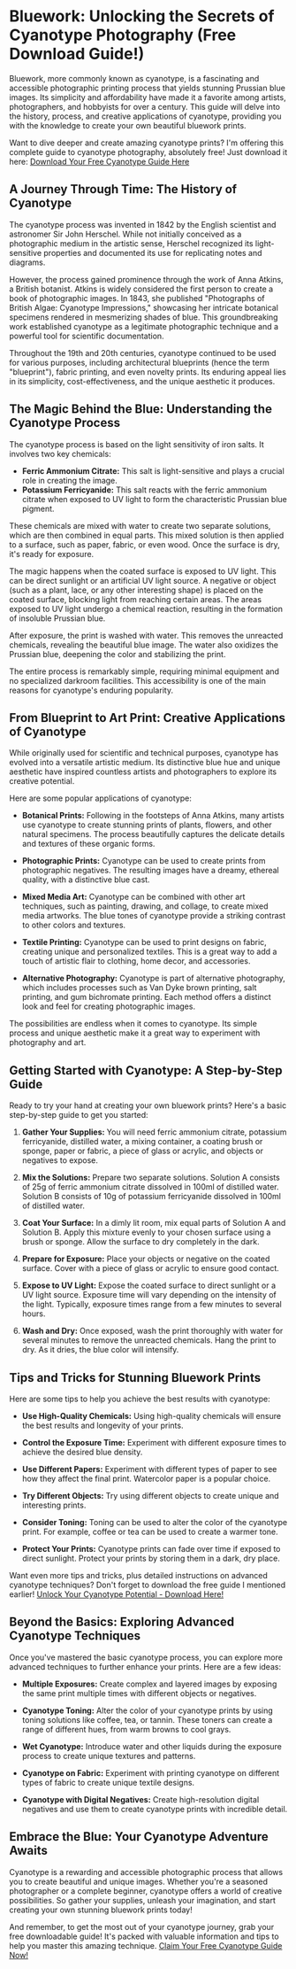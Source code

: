 # Bluework: Unlocking the Secrets of Cyanotype Photography (Free Download Guide!)

Bluework, more commonly known as cyanotype, is a fascinating and accessible photographic printing process that yields stunning Prussian blue images. Its simplicity and affordability have made it a favorite among artists, photographers, and hobbyists for over a century. This guide will delve into the history, process, and creative applications of cyanotype, providing you with the knowledge to create your own beautiful bluework prints.

Want to dive deeper and create amazing cyanotype prints? I'm offering this complete guide to cyanotype photography, absolutely free! Just download it here: [Download Your Free Cyanotype Guide Here](https://udemywork.com/bluework)

## A Journey Through Time: The History of Cyanotype

The cyanotype process was invented in 1842 by the English scientist and astronomer Sir John Herschel. While not initially conceived as a photographic medium in the artistic sense, Herschel recognized its light-sensitive properties and documented its use for replicating notes and diagrams.

However, the process gained prominence through the work of Anna Atkins, a British botanist. Atkins is widely considered the first person to create a book of photographic images. In 1843, she published "Photographs of British Algae: Cyanotype Impressions," showcasing her intricate botanical specimens rendered in mesmerizing shades of blue. This groundbreaking work established cyanotype as a legitimate photographic technique and a powerful tool for scientific documentation.

Throughout the 19th and 20th centuries, cyanotype continued to be used for various purposes, including architectural blueprints (hence the term "blueprint"), fabric printing, and even novelty prints. Its enduring appeal lies in its simplicity, cost-effectiveness, and the unique aesthetic it produces.

## The Magic Behind the Blue: Understanding the Cyanotype Process

The cyanotype process is based on the light sensitivity of iron salts. It involves two key chemicals:

*   **Ferric Ammonium Citrate:** This salt is light-sensitive and plays a crucial role in creating the image.
*   **Potassium Ferricyanide:** This salt reacts with the ferric ammonium citrate when exposed to UV light to form the characteristic Prussian blue pigment.

These chemicals are mixed with water to create two separate solutions, which are then combined in equal parts. This mixed solution is then applied to a surface, such as paper, fabric, or even wood. Once the surface is dry, it's ready for exposure.

The magic happens when the coated surface is exposed to UV light. This can be direct sunlight or an artificial UV light source. A negative or object (such as a plant, lace, or any other interesting shape) is placed on the coated surface, blocking light from reaching certain areas. The areas exposed to UV light undergo a chemical reaction, resulting in the formation of insoluble Prussian blue.

After exposure, the print is washed with water. This removes the unreacted chemicals, revealing the beautiful blue image. The water also oxidizes the Prussian blue, deepening the color and stabilizing the print.

The entire process is remarkably simple, requiring minimal equipment and no specialized darkroom facilities. This accessibility is one of the main reasons for cyanotype's enduring popularity.

## From Blueprint to Art Print: Creative Applications of Cyanotype

While originally used for scientific and technical purposes, cyanotype has evolved into a versatile artistic medium. Its distinctive blue hue and unique aesthetic have inspired countless artists and photographers to explore its creative potential.

Here are some popular applications of cyanotype:

*   **Botanical Prints:** Following in the footsteps of Anna Atkins, many artists use cyanotype to create stunning prints of plants, flowers, and other natural specimens. The process beautifully captures the delicate details and textures of these organic forms.

*   **Photographic Prints:** Cyanotype can be used to create prints from photographic negatives. The resulting images have a dreamy, ethereal quality, with a distinctive blue cast.

*   **Mixed Media Art:** Cyanotype can be combined with other art techniques, such as painting, drawing, and collage, to create mixed media artworks. The blue tones of cyanotype provide a striking contrast to other colors and textures.

*   **Textile Printing:** Cyanotype can be used to print designs on fabric, creating unique and personalized textiles. This is a great way to add a touch of artistic flair to clothing, home decor, and accessories.

*   **Alternative Photography:** Cyanotype is part of alternative photography, which includes processes such as Van Dyke brown printing, salt printing, and gum bichromate printing. Each method offers a distinct look and feel for creating photographic images.

The possibilities are endless when it comes to cyanotype. Its simple process and unique aesthetic make it a great way to experiment with photography and art.

## Getting Started with Cyanotype: A Step-by-Step Guide

Ready to try your hand at creating your own bluework prints? Here's a basic step-by-step guide to get you started:

1.  **Gather Your Supplies:** You will need ferric ammonium citrate, potassium ferricyanide, distilled water, a mixing container, a coating brush or sponge, paper or fabric, a piece of glass or acrylic, and objects or negatives to expose.

2.  **Mix the Solutions:** Prepare two separate solutions. Solution A consists of 25g of ferric ammonium citrate dissolved in 100ml of distilled water. Solution B consists of 10g of potassium ferricyanide dissolved in 100ml of distilled water.

3.  **Coat Your Surface:** In a dimly lit room, mix equal parts of Solution A and Solution B. Apply this mixture evenly to your chosen surface using a brush or sponge. Allow the surface to dry completely in the dark.

4.  **Prepare for Exposure:** Place your objects or negative on the coated surface. Cover with a piece of glass or acrylic to ensure good contact.

5.  **Expose to UV Light:** Expose the coated surface to direct sunlight or a UV light source. Exposure time will vary depending on the intensity of the light. Typically, exposure times range from a few minutes to several hours.

6.  **Wash and Dry:** Once exposed, wash the print thoroughly with water for several minutes to remove the unreacted chemicals. Hang the print to dry. As it dries, the blue color will intensify.

## Tips and Tricks for Stunning Bluework Prints

Here are some tips to help you achieve the best results with cyanotype:

*   **Use High-Quality Chemicals:** Using high-quality chemicals will ensure the best results and longevity of your prints.

*   **Control the Exposure Time:** Experiment with different exposure times to achieve the desired blue density.

*   **Use Different Papers:** Experiment with different types of paper to see how they affect the final print. Watercolor paper is a popular choice.

*   **Try Different Objects:** Try using different objects to create unique and interesting prints.

*   **Consider Toning:** Toning can be used to alter the color of the cyanotype print. For example, coffee or tea can be used to create a warmer tone.

*   **Protect Your Prints:** Cyanotype prints can fade over time if exposed to direct sunlight. Protect your prints by storing them in a dark, dry place.

Want even more tips and tricks, plus detailed instructions on advanced cyanotype techniques? Don't forget to download the free guide I mentioned earlier! [Unlock Your Cyanotype Potential - Download Here!](https://udemywork.com/bluework)

## Beyond the Basics: Exploring Advanced Cyanotype Techniques

Once you've mastered the basic cyanotype process, you can explore more advanced techniques to further enhance your prints. Here are a few ideas:

*   **Multiple Exposures:** Create complex and layered images by exposing the same print multiple times with different objects or negatives.

*   **Cyanotype Toning:** Alter the color of your cyanotype prints by using toning solutions like coffee, tea, or tannin. These toners can create a range of different hues, from warm browns to cool grays.

*   **Wet Cyanotype:** Introduce water and other liquids during the exposure process to create unique textures and patterns.

*   **Cyanotype on Fabric:** Experiment with printing cyanotype on different types of fabric to create unique textile designs.

*   **Cyanotype with Digital Negatives:** Create high-resolution digital negatives and use them to create cyanotype prints with incredible detail.

## Embrace the Blue: Your Cyanotype Adventure Awaits

Cyanotype is a rewarding and accessible photographic process that allows you to create beautiful and unique images. Whether you're a seasoned photographer or a complete beginner, cyanotype offers a world of creative possibilities. So gather your supplies, unleash your imagination, and start creating your own stunning bluework prints today!

And remember, to get the most out of your cyanotype journey, grab your free downloadable guide! It's packed with valuable information and tips to help you master this amazing technique. [Claim Your Free Cyanotype Guide Now!](https://udemywork.com/bluework)
